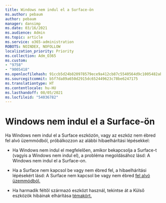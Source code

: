 ```yaml
---
title: Windows nem indul el a Surface-ön
ms.author: pebaum
author: pebaum
manager: dansimp
ms.date: 03/16/2021
ms.audience: Admin
ms.topic: article
ms.service: o365-administration
ROBOTS: NOINDEX, NOFOLLOW
localization_priority: Priority
ms.collection: Adm_O365
ms.custom:
- "9758"
- "9005418"
ms.openlocfilehash: 91ccb5d24b820978579ece9a412cb87c5540564d9c1005482ab928b53a0c1a10
ms.sourcegitcommit: b5f7da89a650d2915dc652449623c78be6247175
ms.translationtype: HT
ms.contentlocale: hu-HU
ms.lasthandoff: 08/05/2021
ms.locfileid: "54036782"
---
```

# <a name="windows-doesnt-start-on-surface"></a>Windows nem indul el a Surface-ön

Ha Windows nem indul el a Surface eszközön, vagy az eszköz nem ébred fel alvó üzemmódból, próbálkozzon az alábbi hibaelhárítási lépésekkel:

- Ha Windows nem indul el megfelelően, amikor bekapcsolja a Surface-t (vagyis a Windows nem indul el), [](https://support.microsoft.com/surface/windows-doesn-t-start-on-surface-3dd47ea1-472a-4514-c8e1-ff81bd72be5c)a probléma megoldásához lásd: A Windows nem indul el a Surface-on.

- Ha a Surface nem kapcsol be vagy nem ébred fel, a hibaelhárítási lépésekért lásd: A Surface nem kapcsol be vagy nem ébred [fel alvó üzemmódból.](https://support.microsoft.com/surface/surface-won-t-turn-on-or-wake-from-sleep-1e181652-3db8-5ca1-9649-7390fafb102a)

- Ha harmadik féltől származó eszközt használ, tekintse át a Külső eszközök hibáinak elhárítása [témakört.](https://support.microsoft.com/topic/b6f3408d-dac9-43e2-82f6-e620ca783636)

